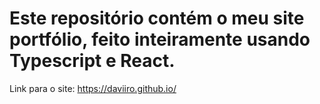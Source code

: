 # Este repositório contém o meu site portfólio, feito inteiramente usando Typescript e React.

Link para o site: https://daviiro.github.io/
